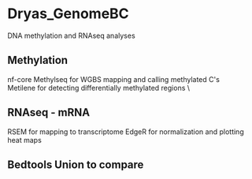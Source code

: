 # Dryas_GenomeBC
 DNA methylation and RNAseq analyses
 
 ## Methylation
  nf-core Methylseq for WGBS mapping and calling methylated C's \
  Metilene for detecting differentially methylated regions \
 
 ## RNAseq - mRNA
  RSEM for mapping to transcriptome 
  EdgeR for normalization and plotting heat maps
 
 ## Bedtools Union to compare